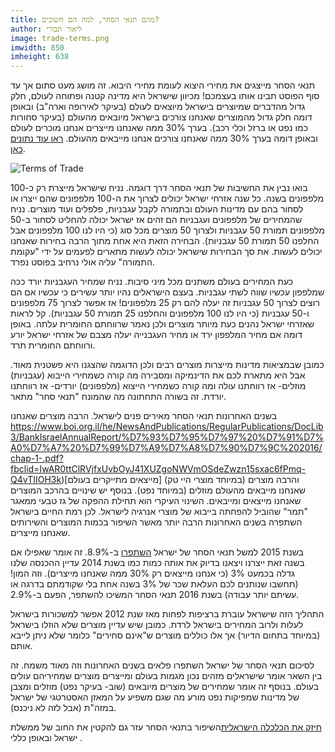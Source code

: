```yaml
---
title: מהם תנאי הסחר, למה הם חשובים?
author: ליאור תבורי
image: trade-terms.png
imwidth: 850
imheight: 638
---
```


תנאי הסחר מייצגים את מחירי היצוא לעומת מחירי היבוא. זה מושג מעט סתום אך עד סוף הפוסט תבינו אותו בעצמכם!
מכיוון שישראל היא מדינה קטנה ופתוחה לעולם, חלק גדול מהדברים שמיוצרים בישראל מיוצאים לעולם (בעיקר לאירופה וארה"ב) ובאופן דומה חלק גדול מהמוצרים שאנחנו צורכים בישראל מיובאים מהעולם (בעיקר סחורות כמו נפט או ברזל וכלי רכב). בערך 30% ממה שאנחנו מייצרים אנחנו מוכרים לעולם ובאופן דומה בערך 30% ממה שאנחנו צורכים אנחנו מייבאים מהעולם. [ראו עוד נתונים כאן](https://data.worldbank.org/indicator/NE.TRD.GNFS.ZS?locations=IL&fbclid=IwAR2IPhCtxkBUUzVY7l6YIWFZNKgZrRAi_EgBvERyjn9LaboryHcUSE4M4M4).

![Terms of Trade]({{site.baseurl}}/chaluny.github.io/images/trade-terms.png)

בואו נבין את החשיבות של תנאי הסחר דרך דוגמה. נניח שישראל מייצרת רק כ-100 מלפפונים בשנה. כל שנה אזרחי ישראל יכולים לצרוך את ה-100 מלפפונים שהם ייצרו או לסחור בהם עם מדינות העולם ובתמורה לקבל עגבניות, פלפלים ועוד מוצרים. נניח שהמחירים של מלפפונים ועגבניות הם זהים אז ישראל יכולה להחליט לסחור ב-50 מלפפונים תמורת 50 עגבניות ולצרוך 50 מוצרים מכל סוג (כי היו לנו 100 מלפפונים אבל החלפנו 50 תמורת 50 עגבניות). הבחירה הזאת היא אחת מתוך הרבה בחירות שאנחנו יכולים לעשות. את סך הבחירות שישראל יכולה לעשות מתארים לפעמים על ידי "עקומת התמורה" עליה אולי נרחיב בפוסט נפרד.

כעת המחירים בעולם משתנים מכל מיני סיבות. נניח שמחיר העגבניות יורד ככה שמלפפון עכשיו שווה לשתי עגבניות. בעצם הישראלים נהיו יותר עשירים כי עכשיו אם הם רוצים לצרוך 50 עגבניות זה יעלה להם רק 25 מלפפונים! אז אפשר לצרוך 75 מלפפונים ו-50 עגבניות (כי היו לנו 100 מלפפונים והחלפנו 25 תמורת 50 עגבניות). קל לראות שאזרחי ישראל נהנים כעת מיותר מוצרים ולכן נאמר שרווחתם החומרית עלתה. באופן דומה אם מחיר המלפפון ירד או מחיר העגבנייה יעלה מצבם של אזרחי ישראל יורע ורווחתם החומרית תרד.

כמובן שבמציאות מדינות מייצרות מוצרים רבים ולכן הדוגמה שהצגנו היא פשטנית מאוד. אבל היא מתארת לכם את הדינמיקה ומסבירה מה קורה כשמחירי הייבוא (עגבניות) מוזלים- אז רווחתנו עולה ומה קורה כשמחירי הייצוא (מלפפונים) יורדים- אז רווחתנו יורדת. זה בשורה התחתונה מה שהמונח "תנאי סחר" מתאר.

בשנים האחרונות תנאי הסחר מאירים פנים לישראל. הרבה מוצרים שאנחנו https://www.boi.org.il/he/NewsAndPublications/RegularPublications/DocLib3/BankIsraelAnnualReport/%D7%93%D7%95%D7%97%20%D7%91%D7%A0%D7%A7%20%D7%99%D7%A9%D7%A8%D7%90%D7%9C%202016/chap-1-.pdf?fbclid=IwAR0ttClRVjfxUvbOyJ41XUZgoNWVmOSdeZwzn15sxac6fPmq-Q4vTIIOH3k)[מייצאים מתייקרים בעולם] (במיוחד מוצרי היי טק) והרבה מוצרים שאנחנו מייבאים מהעולם מוזלים (במיוחד נפט). בנוסף יש שינויים בהרכב המוצרים שאנחנו מייצאים ומייבאים. השינוי העיקרי הוא תחילת ההפקה של גז טבעי ממאגר "תמר" שהוביל להפחתה בייבוא של מוצרי אנרגיה לישראל. לכן רמת החיים בישראל השתפרה בשנים האחרונות הרבה יותר מאשר השיפור בכמות המוצרים והשירותים שאנחנו מייצרים.

בשנת 2015 למשל תנאי הסחר של ישראל [השתפרו](https://www.boi.org.il/he/NewsAndPublications/RegularPublications/DocLib3/BankIsraelAnnualReport/%D7%93%D7%95%D7%97%20%D7%91%D7%A0%D7%A7%20%D7%99%D7%A9%D7%A8%D7%90%D7%9C%202016/chap-2.pdf?fbclid=IwAR3owOY-GrWiSvzTyDlSI0Ulo2hJ6lLITeWIGmX22VssmL6dknGcJOidiMk) ב-8.9%. זה אומר שאפילו אם בשנה זאת ייצרנו ויצאנו בדיוק את אותה כמות כמו בשנת 2014 עדיין ההכנסה שלנו גדלה בכמעט 3% (כי אנחנו מייצאים רק 30% ממה שאנחנו מייצרים). וזה המון! (תחשבו שנותנים לכם העלאת שכר של 3% בשנה אחת בלי שקודמתם בדרגה או עשיתם יותר עבודה) בשנת 2016 תנאי הסחר המשיכו להשתפר, הפעם ב-2.9%.

התהליך הזה שישראל עוברת ברציפות לפחות מאז שנת 2012 אפשר למשכורות בישראל לעלות ולרוב המחירים בישראל לרדת. כמובן שיש עדיין מוצרים שלא הוזלו בישראל (במיוחד בתחום הדיור) אך אלו כוללים מוצרים ש"אינם סחירים" כלומר שלא ניתן לייבא אותם. 

לסיכום תנאי הסחר של ישראל השתפרו פלאים בשנים האחרונות וזה מאוד משמח. זה בין השאר אומר שישראלים מזהים נכון מגמות בעולם ומייצרים מוצרים שמחיריהם עולים בעולם. בנוסף זה אומר שמחירים של מוצרים מיובאים (שוב- בעיקר נפט) מוזלים ומצבן של מדינות שמפיקות נפט מורע מה שגם משפיע על המאזן האסטרטגי של ישראל במזה"ת (אבל לזה לא ניכנס).

[חיזק את הכלכלה הישראלית](https://www.boi.org.il/he/NewsAndPublications/PressReleases/Documents/%D7%94%D7%A1%D7%A7%D7%99%D7%A8%D7%94%20%D7%94%D7%A4%D7%99%D7%A1%D7%A7%D7%90%D7%9C%D7%99%D7%AA.pdf?fbclid=IwAR0klaQnFxKvn8VcKT9VsTwSRdrgECH7XEuvoutwCa6ubtA0Rq0-GRGFVaA)השיפור בתנאי הסחר עזר גם להקטין את החוב של ממשלת ישראל ובאופן כללי . 
